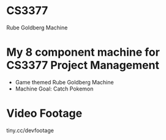 # CS3377
Rube Goldberg Machine

# My 8 component machine for CS3377 Project Management
- Game themed Rube Goldberg Machine
- Machine Goal: Catch Pokemon

# Video Footage
tiny.cc/devfootage
